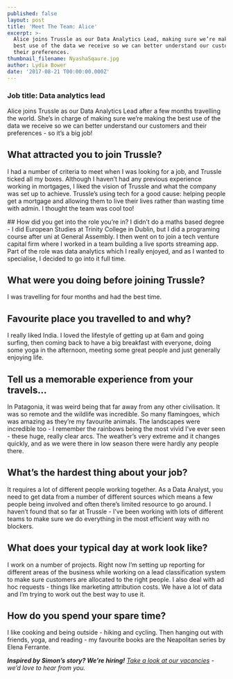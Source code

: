 ```yaml
---
published: false
layout: post
title: 'Meet The Team: Alice'
excerpt: >-
  Alice joins Trussle as our Data Analytics Lead, making sure we’re making the
  best use of the data we receive so we can better understand our customers and
  their preferences. 
thumbnail_filename: NyashaSqaure.jpg
author: Lydia Bower
date: '2017-08-21 T00:00:00.000Z'
---
```

### Job title: Data analytics lead

Alice joins Trussle as our Data Analytics Lead after a few months travelling the world. She’s in charge of making sure we’re making the best use of the data we receive so we can better understand our customers and their preferences - so it’s a big job! 

## What attracted you to join Trussle?
I had a number of criteria to meet when I was looking for a job, and Trussle ticked all my boxes. Although I haven’t had any previous experience working in mortgages, I liked the vision of Trussle and what the company was set up to achieve. Trussle’s using tech for a good cause: helping people get a mortgage and allowing them to live their lives rather than wasting time with admin. I thought the team was cool too! 

## How did you get into the role you’re in?
I didn’t do a maths based degree - I did European Studies at Trinity College in Dublin, but I did a programing course after uni at General Assembly. I then went on to join a tech venture capital firm where I worked in a team building a live sports streaming app. Part of the role was data analytics which I really enjoyed, and as I wanted to specialise, I decided to go into it full time. 

## What were you doing before joining Trussle?
I was travelling for four months and had the best time. 

## Favourite place you travelled to and why?
I really liked India. I loved the lifestyle of getting up at 6am and going surfing, then coming back to have a big breakfast with everyone, doing some yoga in the afternoon, meeting some great people and just generally enjoying life. 

## Tell us a memorable experience from your travels...
In Patagonia, it was weird being that far away from any other civilisation. It was so remote and the wildlife was incredible. So many flamingoes, which was amazing as they’re my favourite animals. The landscapes were incredible too - I remember the rainbows being the most vivid I’ve ever seen - these huge, really clear arcs. The weather’s very extreme and it changes quickly, and as we were there in low season there were hardly any people there. 

## What’s the hardest thing about your job?
It requires a lot of different people working together. As a Data Analyst, you need to get data from a number of different sources which means a few people being involved and often there’s limited resource to go around. I haven’t found that so far at Trussle - I’ve been working with lots of different teams to make sure we do everything in the most efficient way with no blockers. 

## What does your typical day at work look like? 
I work on a number of projects. Right now I’m setting up reporting for different areas of the business while working on a lead classification system to make sure customers are allocated to the right people. I also deal with ad hoc requests - things like marketing attribution costs. We have a lot of data and I’m trying to work out the best way to use it.

## How do you spend your spare time? 
I like cooking and being outside - hiking and cycling. Then hanging out with friends, yoga, and reading - my favourite books are the Neapolitan series by Elena Ferrante. 

_**Inspired by Simon’s story? We’re hiring!** [Take a look at our vacancies](https://jobs.lever.co/trussle "Trussle vacancies") - we’d love to hear from you._
